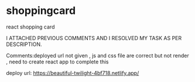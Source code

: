 # shoppingcard
react shopping card

I ATTACHED PREVIOUS COMMENTS AND I RESOLVED MY TASK AS PER DESCRIPTION. 

Comments:deployed url not given , js and css file are correct but not render , need to create react app to complete this

deploy url:
https://beautiful-twilight-4bf718.netlify.app/
